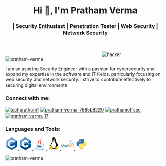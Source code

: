 <h1 align="center">Hi 👋, I'm Pratham Verma</h1>
<h3 align="center">| Security Enthusiast | Penetration Tester | Web Security | Network Security</h3><br></br>

<img align = "right" alt ="hacker" width="200" src="https://media1.giphy.com/media/GuRuLWOGo0CI/giphy.gif?cid=82a1493b5cvmsatywm2g3dbprkwg5z7d7yc1xa55p0gxo886&ep=v1_gifs_search&rid=giphy.gif&ct=g">

<p align="left"> <img src="https://komarev.com/ghpvc/?username=pratham-verma&label=Profile%20views&color=0e75b6&style=flat" alt="pratham-verma" /> </p>
<p> I am an aspiring Security Engineer with a passion for cybersecurity and expand my expertise in the software and IT fields. particularly focusing on web security and network security. I strive to contribute effectively to securing digital environments </p> 

<h3 align="left">Connect with me:</h3>
<p align="left">
<a href="https://twitter.com/techpratham1" target="blank"><img align="center" src="https://raw.githubusercontent.com/rahuldkjain/github-profile-readme-generator/master/src/images/icons/Social/twitter.svg" alt="techpratham1" height="30" width="40" /></a>
<a href="https://linkedin.com/in/pratham-verma-7685b8220" target="blank"><img align="center" src="https://raw.githubusercontent.com/rahuldkjain/github-profile-readme-generator/master/src/images/icons/Social/linked-in-alt.svg" alt="pratham-verma-7685b8220" height="30" width="40" /></a>
<a href="https://instagram.com/prathamoffsec" target="blank"><img align="center" src="https://raw.githubusercontent.com/rahuldkjain/github-profile-readme-generator/master/src/images/icons/Social/instagram.svg" alt="prathamoffsec" height="30" width="40" /></a>
<a href="https://www.leetcode.com/pratham_verma_17" target="blank"><img align="center" src="https://raw.githubusercontent.com/rahuldkjain/github-profile-readme-generator/master/src/images/icons/Social/leet-code.svg" alt="pratham_verma_17" height="30" width="40" /></a>
</p>


<h3 align="left">Languages and Tools:</h3>
<p align="left"> <a href="https://www.cprogramming.com/" target="_blank" rel="noreferrer"> <img src="https://raw.githubusercontent.com/devicons/devicon/master/icons/c/c-original.svg" alt="c" width="40" height="40"/> </a> <a href="https://www.w3schools.com/cpp/" target="_blank" rel="noreferrer"> <img src="https://raw.githubusercontent.com/devicons/devicon/master/icons/cplusplus/cplusplus-original.svg" alt="cplusplus" width="40" height="40"/> </a> <a href="https://www.java.com" target="_blank" rel="noreferrer"> <img src="https://raw.githubusercontent.com/devicons/devicon/master/icons/java/java-original.svg" alt="java" width="40" height="40"/> </a> <a href="https://www.linux.org/" target="_blank" rel="noreferrer"> <img src="https://raw.githubusercontent.com/devicons/devicon/master/icons/linux/linux-original.svg" alt="linux" width="40" height="40"/> </a> <a href="https://www.mysql.com/" target="_blank" rel="noreferrer"> <img src="https://raw.githubusercontent.com/devicons/devicon/master/icons/mysql/mysql-original-wordmark.svg" alt="mysql" width="40" height="40"/> </a> <a href="https://www.python.org" target="_blank" rel="noreferrer"> <img src="https://raw.githubusercontent.com/devicons/devicon/master/icons/python/python-original.svg" alt="python" width="40" height="40"/> </a> </p>

<p>&nbsp;<img align="left" src="https://github-readme-stats.vercel.app/api?username=pratham-verma&show_icons=true&locale=en" alt="pratham-verma" /></p>
